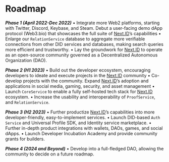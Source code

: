 # Roadmap

***Phase 1 (April 2022-Dec 2022)***
• Integrate more Web2 platforms, starting with Twitter, Discord, Keybase, and Steam. Debut a user-facing demo dApp protocol (Web3.bio) that showcases the full suite of [Next.ID](http://next.id/)’s capabilities
• Enlarge our `RelationService` database to aggregate more verifiable connections from other DID services and databases, making search queries more efficient and trustworthy.
• Lay the groundwork for [Next.ID](http://next.id/) to operate as an open-source community governed as a Decentralized Autonomous Organization (DAO).

***Phase 2 (H1 2023)***
• Build out the developer ecosystem, encouraging developers to ideate and execute projects in the [Next.ID](http://next.id/) community
• Co-develop projects with the community. Expand [Next.ID](http://next.id/)’s adoption and applications in social media, gaming, security, and asset management
• Launch `CoreService` to enable a fully self-hosted tech stack for [Next.ID](http://next.id/) ecosystem.
• Increase the usability and interoperability of `ProofService`, and `RelationService`.

***Phase 3 (H2 2023)***
• Further productize [Next.ID](http://next.id/)’s capabilities into more developer-friendly, easy-to-implement services.
• Launch DID-based `Auth Service` and Universal Profile SDK, and Identity service marketplace.
• Further in-depth product integrations with wallets, DAOs, games, and social dApps.
• Launch Developer Incubation Academy and provide community grants for builders.

***Phase 4 (2024 and Beyond)***
• Develop into a full-fledged DAO, allowing the community to decide on a future roadmap.